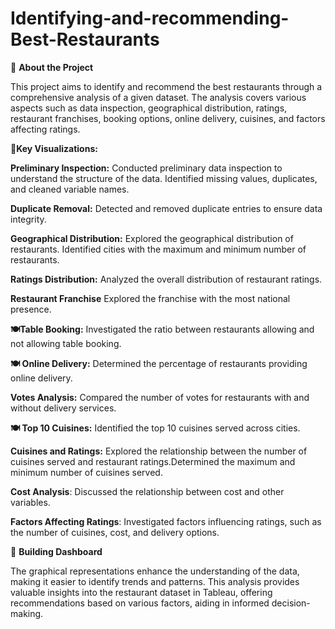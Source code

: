 # Identifying-and-recommending-Best-Restaurants


🔹 **About the Project**

This project aims to identify and recommend the best restaurants through a comprehensive analysis of a given dataset. The analysis covers various aspects such as data inspection, geographical distribution, ratings, restaurant franchises, booking options, online delivery, cuisines, and factors affecting ratings.



🔹**Key Visualizations:**

**Preliminary Inspection:** Conducted preliminary data inspection to understand the structure of the data.
Identified missing values, duplicates, and cleaned variable names.

**Duplicate Removal:** Detected and removed duplicate entries to ensure data integrity.

**Geographical Distribution:** Explored the geographical distribution of restaurants.
Identified cities with the maximum and minimum number of restaurants.

**Ratings Distribution:** Analyzed the overall distribution of restaurant ratings.

**Restaurant Franchise** Explored the franchise with the most national presence.

**🍽️Table Booking:** Investigated the ratio between restaurants allowing and not allowing table booking.

**🍽️ Online Delivery:** Determined the percentage of restaurants providing online delivery.

**Votes Analysis:** Compared the number of votes for restaurants with and without delivery services.

**🍽️ Top 10 Cuisines:** Identified the top 10 cuisines served across cities.

**Cuisines and Ratings:** Explored the relationship between the number of cuisines served and restaurant ratings.Determined the maximum and minimum number of cuisines served.

**Cost Analysis**: Discussed the relationship between cost and other variables.

**Factors Affecting Ratings**: Investigated factors influencing ratings, such as the number of cuisines, cost, and delivery options.



🔹 **Building Dashboard**

The graphical representations enhance the understanding of the data, making it easier to identify trends and patterns.
This analysis provides valuable insights into the restaurant dataset in Tableau, offering recommendations based on various factors, aiding in informed decision-making.

